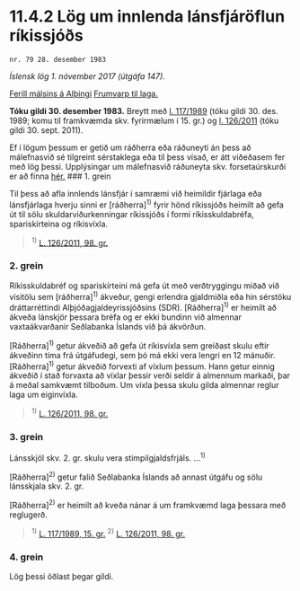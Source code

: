 # 11.4.2 Lög um innlenda lánsfjáröflun ríkissjóðs

`nr. 79 28. desember 1983`

_Íslensk lög 1. nóvember 2017 (útgáfa 147)._

[Ferill málsins á Alþingi](https://www.althingi.is/thingstorf/thingmalalistar-eftir-thingum/ferill/?ltg=106&mnr=59)
[Frumvarp til laga.](https://www.althingi.is/altext/106/s/pdf/0064.pdf)

**Tóku gildi 30. desember 1983.**
Breytt með
[l. 117/1989](https://althingi.is/altext/stjt/1989.117.html) (tóku gildi 30. des. 1989; komu til framkvæmda skv. fyrirmælum í 15. gr.) og
[l. 126/2011](https://althingi.is/altext/stjt/2011.126.html) (tóku gildi 30. sept. 2011).

Ef í lögum þessum er getið um ráðherra eða ráðuneyti án þess að málefnasvið sé tilgreint sérstaklega eða til þess vísað, er átt viðeðasem fer með lög þessi. Upplýsingar um málefnasvið ráðuneyta skv. forsetaúrskurði er að finna [hér.](2017015.md) ### 1. grein

Til þess að afla innlends lánsfjár í samræmi við heimildir fjárlaga eða lánsfjárlaga hverju sinni er [ráðherra]<sup>1)</sup> fyrir hönd ríkissjóðs heimilt að gefa út til sölu skuldarviðurkenningar ríkissjóðs í formi ríkisskuldabréfa, spariskírteina og ríkisvíxla.

> <sup>1)</sup> [L. 126/2011, 98. gr.](https://althingi.is/altext/stjt/2011.126.html)

### 2. grein

Ríkisskuldabréf og spariskírteini má gefa út með verðtryggingu miðað við vísitölu sem [ráðherra]<sup>1)</sup> ákveður, gengi erlendra gjaldmiðla eða hin sérstöku dráttarréttindi Alþjóðagjaldeyrissjóðsins (SDR). [Ráðherra]<sup>1)</sup> er heimilt að ákveða lánskjör þessara bréfa og er ekki bundinn við almennar vaxtaákvarðanir Seðlabanka Íslands við þá ákvörðun.

[Ráðherra]<sup>1)</sup> getur ákveðið að gefa út ríkisvíxla sem greiðast skulu eftir ákveðinn tíma frá útgáfudegi, sem þó má ekki vera lengri en 12 mánuðir. [Ráðherra]<sup>1)</sup> getur ákveðið forvexti af víxlum þessum. Hann getur einnig ákveðið í stað forvaxta að víxlar þessir verði seldir á almennum markaði, þar á meðal samkvæmt tilboðum. Um víxla þessa skulu gilda almennar reglur laga um eiginvíxla.

> <sup>1)</sup> [L. 126/2011, 98. gr.](https://althingi.is/altext/stjt/2011.126.html)

### 3. grein

Lánsskjöl skv. 2. gr. skulu vera stimpilgjaldsfrjáls. …<sup>1)</sup> 

[Ráðherra]<sup>2)</sup> getur falið Seðlabanka Íslands að annast útgáfu og sölu lánsskjala skv. 2. gr.

[Ráðherra]<sup>2)</sup> er heimilt að kveða nánar á um framkvæmd laga þessara með reglugerð.

> <sup>1)</sup> [L. 117/1989, 15. gr.](https://althingi.is/altext/stjt/1989.117.html) <sup>2)</sup> [L. 126/2011, 98. gr.](https://althingi.is/altext/stjt/2011.126.html)

### 4. grein

Lög þessi öðlast þegar gildi.
